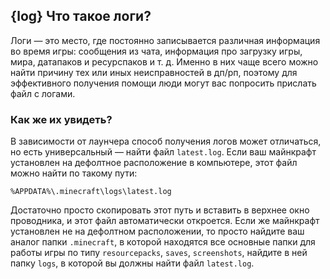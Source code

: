 ## {log} Что такое логи?
Логи — это место, где постоянно записывается различная информация во время игры: сообщения из чата, информация про загрузку игры, мира, датапаков и ресурспаков и т. д. Именно в них чаще всего можно найти причину тех или иных неисправностей в дп/рп, поэтому для эффективного получения помощи люди могут вас попросить прислать файл с логами.
### Как же их увидеть?
В зависимости от лаунчера способ получения логов может отличаться, но есть универсальный — найти файл `latest.log`. Если ваш майнкрафт установлен на дефолтное расположение в компьютере, этот файл можно найти по такому пути:
```
%APPDATA%\.minecraft\logs\latest.log
```
Достаточно просто скопировать этот путь и вставить в верхнее окно проводника, и этот файл автоматически откроется.
Если же майнкрафт установлен не на дефолтном расположении, то просто найдите ваш аналог папки `.minecraft`, в которой находятся все основные папки для работы игры по типу `resourcepacks`, `saves`, `screenshots`, найдите в ней папку `logs`, в которой вы должны найти файл `latest.log`.
